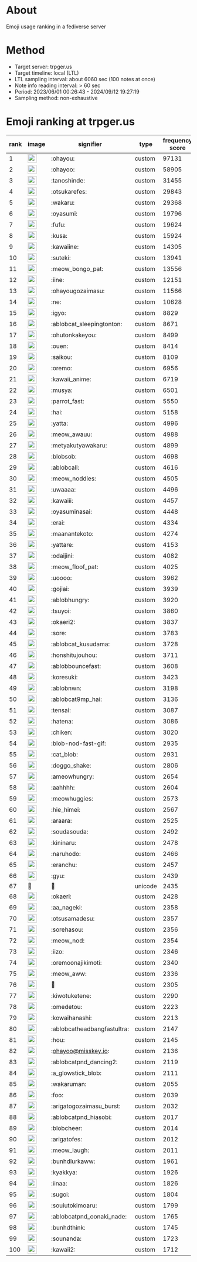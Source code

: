 # About
Emoji usage ranking in a fediverse server

# Method
- Target server: trpger.us
- Target timeline: local (LTL)
- LTL sampling interval: about 6060 sec (100 notes at once)
- Note info reading interval: > 60 sec
- Period: 2023/06/01 00:26:43 - 2024/09/12 19:27:19 
- Sampling method: non-exhaustive

# Emoji ranking at trpger.us

|rank|image|signifier|type|frequency score|
|----|----|----|----|----|
|1|<img height="24" src="https://trpger.us/emoji/ohayou.webp">|:ohayou:|custom|97131|
|2|<img height="24" src="https://trpger.us/emoji/ohayoo.webp">|:ohayoo:|custom|58905|
|3|<img height="24" src="https://trpger.us/emoji/tanoshinde.webp">|:tanoshinde:|custom|31455|
|4|<img height="24" src="https://trpger.us/emoji/otsukarefes.webp">|:otsukarefes:|custom|29843|
|5|<img height="24" src="https://trpger.us/emoji/wakaru.webp">|:wakaru:|custom|29368|
|6|<img height="24" src="https://trpger.us/emoji/oyasumi.webp">|:oyasumi:|custom|19796|
|7|<img height="24" src="https://trpger.us/emoji/fufu.webp">|:fufu:|custom|19624|
|8|<img height="24" src="https://trpger.us/emoji/kusa.webp">|:kusa:|custom|15924|
|9|<img height="24" src="https://trpger.us/emoji/kawaiine.webp">|:kawaiine:|custom|14305|
|10|<img height="24" src="https://trpger.us/emoji/suteki.webp">|:suteki:|custom|13941|
|11|<img height="24" src="https://trpger.us/emoji/meow_bongo_pat.webp">|:meow_bongo_pat:|custom|13556|
|12|<img height="24" src="https://trpger.us/emoji/iine.webp">|:iine:|custom|12151|
|13|<img height="24" src="https://trpger.us/emoji/ohayougozaimasu.webp">|:ohayougozaimasu:|custom|11566|
|14|<img height="24" src="https://trpger.us/emoji/ne.webp">|:ne:|custom|10628|
|15|<img height="24" src="https://trpger.us/emoji/igyo.webp">|:igyo:|custom|8829|
|16|<img height="24" src="https://trpger.us/emoji/ablobcat_sleepingtonton.webp">|:ablobcat_sleepingtonton:|custom|8671|
|17|<img height="24" src="https://trpger.us/emoji/ohutonkakeyou.webp">|:ohutonkakeyou:|custom|8499|
|18|<img height="24" src="https://trpger.us/emoji/ouen.webp">|:ouen:|custom|8414|
|19|<img height="24" src="https://trpger.us/emoji/saikou.webp">|:saikou:|custom|8109|
|20|<img height="24" src="https://trpger.us/emoji/oremo.webp">|:oremo:|custom|6956|
|21|<img height="24" src="https://trpger.us/emoji/kawaii_anime.webp">|:kawaii_anime:|custom|6719|
|22|<img height="24" src="https://trpger.us/emoji/musya.webp">|:musya:|custom|6501|
|23|<img height="24" src="https://trpger.us/emoji/parrot_fast.webp">|:parrot_fast:|custom|5550|
|24|<img height="24" src="https://trpger.us/emoji/hai.webp">|:hai:|custom|5158|
|25|<img height="24" src="https://trpger.us/emoji/yatta.webp">|:yatta:|custom|4996|
|26|<img height="24" src="https://trpger.us/emoji/meow_awauu.webp">|:meow_awauu:|custom|4988|
|27|<img height="24" src="https://trpger.us/emoji/metyakutyawakaru.webp">|:metyakutyawakaru:|custom|4899|
|28|<img height="24" src="https://trpger.us/emoji/blobsob.webp">|:blobsob:|custom|4698|
|29|<img height="24" src="https://trpger.us/emoji/ablobcall.webp">|:ablobcall:|custom|4616|
|30|<img height="24" src="https://trpger.us/emoji/meow_noddies.webp">|:meow_noddies:|custom|4505|
|31|<img height="24" src="https://trpger.us/emoji/uwaaaa.webp">|:uwaaaa:|custom|4496|
|32|<img height="24" src="https://trpger.us/emoji/kawaiii.webp">|:kawaiii:|custom|4457|
|33|<img height="24" src="https://trpger.us/emoji/oyasuminasai.webp">|:oyasuminasai:|custom|4448|
|34|<img height="24" src="https://trpger.us/emoji/erai.webp">|:erai:|custom|4334|
|35|<img height="24" src="https://trpger.us/emoji/maanantekoto.webp">|:maanantekoto:|custom|4274|
|36|<img height="24" src="https://trpger.us/emoji/yattare.webp">|:yattare:|custom|4153|
|37|<img height="24" src="https://trpger.us/emoji/odaijini.webp">|:odaijini:|custom|4082|
|38|<img height="24" src="https://trpger.us/emoji/meow_floof_pat.webp">|:meow_floof_pat:|custom|4025|
|39|<img height="24" src="https://trpger.us/emoji/uoooo.webp">|:uoooo:|custom|3962|
|40|<img height="24" src="https://trpger.us/emoji/gojiai.webp">|:gojiai:|custom|3939|
|41|<img height="24" src="https://trpger.us/emoji/ablobhungry.webp">|:ablobhungry:|custom|3920|
|42|<img height="24" src="https://trpger.us/emoji/tsuyoi.webp">|:tsuyoi:|custom|3860|
|43|<img height="24" src="https://trpger.us/emoji/okaeri2.webp">|:okaeri2:|custom|3837|
|44|<img height="24" src="https://trpger.us/emoji/sore.webp">|:sore:|custom|3783|
|45|<img height="24" src="https://trpger.us/emoji/ablobcat_kusudama.webp">|:ablobcat_kusudama:|custom|3728|
|46|<img height="24" src="https://trpger.us/emoji/honshitujouhou.webp">|:honshitujouhou:|custom|3711|
|47|<img height="24" src="https://trpger.us/emoji/ablobbouncefast.webp">|:ablobbouncefast:|custom|3608|
|48|<img height="24" src="https://trpger.us/emoji/koresuki.webp">|:koresuki:|custom|3423|
|49|<img height="24" src="https://trpger.us/emoji/ablobnwn.webp">|:ablobnwn:|custom|3198|
|50|<img height="24" src="https://trpger.us/emoji/ablobcat9mp_hai.webp">|:ablobcat9mp_hai:|custom|3136|
|51|<img height="24" src="https://trpger.us/emoji/tensai.webp">|:tensai:|custom|3087|
|52|<img height="24" src="https://trpger.us/emoji/hatena.webp">|:hatena:|custom|3086|
|53|<img height="24" src="https://trpger.us/emoji/chiken.webp">|:chiken:|custom|3020|
|54|<img height="24" src="https://trpger.us/emoji/blob-nod-fast-gif.webp">|:blob-nod-fast-gif:|custom|2935|
|55|<img height="24" src="https://trpger.us/emoji/cat_blob.webp">|:cat_blob:|custom|2931|
|56|<img height="24" src="https://trpger.us/emoji/doggo_shake.webp">|:doggo_shake:|custom|2806|
|57|<img height="24" src="https://trpger.us/emoji/ameowhungry.webp">|:ameowhungry:|custom|2654|
|58|<img height="24" src="https://trpger.us/emoji/aahhhh.webp">|:aahhhh:|custom|2604|
|59|<img height="24" src="https://trpger.us/emoji/meowhuggies.webp">|:meowhuggies:|custom|2573|
|60|<img height="24" src="https://trpger.us/emoji/hie_himei.webp">|:hie_himei:|custom|2567|
|61|<img height="24" src="https://trpger.us/emoji/araara.webp">|:araara:|custom|2525|
|62|<img height="24" src="https://trpger.us/emoji/soudasouda.webp">|:soudasouda:|custom|2492|
|63|<img height="24" src="https://trpger.us/emoji/kininaru.webp">|:kininaru:|custom|2478|
|64|<img height="24" src="https://trpger.us/emoji/naruhodo.webp">|:naruhodo:|custom|2466|
|65|<img height="24" src="https://trpger.us/emoji/eranchu.webp">|:eranchu:|custom|2457|
|66|<img height="24" src="https://trpger.us/emoji/gyu.webp">|:gyu:|custom|2439|
|67|🍮|🍮|unicode|2435|
|68|<img height="24" src="https://trpger.us/emoji/okaeri.webp">|:okaeri:|custom|2428|
|69|<img height="24" src="https://trpger.us/emoji/aa_nageki.webp">|:aa_nageki:|custom|2358|
|70|<img height="24" src="https://trpger.us/emoji/otsusamadesu.webp">|:otsusamadesu:|custom|2357|
|71|<img height="24" src="https://trpger.us/emoji/sorehasou.webp">|:sorehasou:|custom|2356|
|72|<img height="24" src="https://trpger.us/emoji/meow_nod.webp">|:meow_nod:|custom|2354|
|73|<img height="24" src="https://trpger.us/emoji/iizo.webp">|:iizo:|custom|2346|
|74|<img height="24" src="https://trpger.us/emoji/oremoonajikimoti.webp">|:oremoonajikimoti:|custom|2340|
|75|<img height="24" src="https://trpger.us/emoji/meow_aww.webp">|:meow_aww:|custom|2336|
|76|<img height="24" src="https://trpger.us/emoji/birthday.webp">|:birthday:|custom|2305|
|77|<img height="24" src="https://trpger.us/emoji/kiwotuketene.webp">|:kiwotuketene:|custom|2290|
|78|<img height="24" src="https://trpger.us/emoji/omedetou.webp">|:omedetou:|custom|2223|
|79|<img height="24" src="https://trpger.us/emoji/kowaihanashi.webp">|:kowaihanashi:|custom|2213|
|80|<img height="24" src="https://trpger.us/emoji/ablobcatheadbangfastultra.webp">|:ablobcatheadbangfastultra:|custom|2147|
|81|<img height="24" src="https://trpger.us/emoji/hou.webp">|:hou:|custom|2145|
|82|<img height="24" src="https://trpger.us/emoji/ohayoo.webp">|:ohayoo@misskey.io:|custom|2136|
|83|<img height="24" src="https://trpger.us/emoji/ablobcatpnd_dancing2.webp">|:ablobcatpnd_dancing2:|custom|2119|
|84|<img height="24" src="https://trpger.us/emoji/a_glowstick_blob.webp">|:a_glowstick_blob:|custom|2111|
|85|<img height="24" src="https://trpger.us/emoji/wakaruman.webp">|:wakaruman:|custom|2055|
|86|<img height="24" src="https://trpger.us/emoji/foo.webp">|:foo:|custom|2039|
|87|<img height="24" src="https://trpger.us/emoji/arigatogozaimasu_burst.webp">|:arigatogozaimasu_burst:|custom|2032|
|88|<img height="24" src="https://trpger.us/emoji/ablobcatpnd_hiasobi.webp">|:ablobcatpnd_hiasobi:|custom|2017|
|89|<img height="24" src="https://trpger.us/emoji/blobcheer.webp">|:blobcheer:|custom|2014|
|90|<img height="24" src="https://trpger.us/emoji/arigatofes.webp">|:arigatofes:|custom|2012|
|91|<img height="24" src="https://trpger.us/emoji/meow_laugh.webp">|:meow_laugh:|custom|2011|
|92|<img height="24" src="https://trpger.us/emoji/bunhdlurkaww.webp">|:bunhdlurkaww:|custom|1961|
|93|<img height="24" src="https://trpger.us/emoji/kyakkya.webp">|:kyakkya:|custom|1926|
|94|<img height="24" src="https://trpger.us/emoji/iinaa.webp">|:iinaa:|custom|1826|
|95|<img height="24" src="https://trpger.us/emoji/sugoi.webp">|:sugoi:|custom|1804|
|96|<img height="24" src="https://trpger.us/emoji/souiutokimoaru.webp">|:souiutokimoaru:|custom|1799|
|97|<img height="24" src="https://trpger.us/emoji/ablobcatpnd_oonaki_nade.webp">|:ablobcatpnd_oonaki_nade:|custom|1765|
|98|<img height="24" src="https://trpger.us/emoji/bunhdthink.webp">|:bunhdthink:|custom|1745|
|99|<img height="24" src="https://trpger.us/emoji/sounanda.webp">|:sounanda:|custom|1723|
|100|<img height="24" src="https://trpger.us/emoji/kawaii2.webp">|:kawaii2:|custom|1712|
